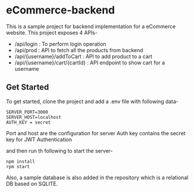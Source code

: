 # eCommerce-backend

This is a sample project for backend implementation for a eCommerce website. 
This project exposes 4 APIs-

- /api/login : To perform login operation
- /api/prod : API to fetch all the products from backend
- /api/{username}/addToCart : API to add product to a cart  
- /api/{username}/cart/{cartId} : API endpoint to show cart for a username

## Get Started

To get started, clone the project and add a .env file with following data- 

```
SERVER_PORT=3000
SERVER_HOST=localhost
AUTH_KEY = secret

```
Port and host are the configuration for server
Auth key contains the secret key for JWT Authentication

and then run th following to start the server- 
```
npm install
rpm start

```

Also, a sample database is also added in the repository which is a relational DB based on SQLITE. 
